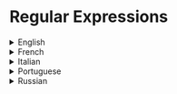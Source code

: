 # Regular Expressions

<details>
  <summary>English</summary>
  
  ### Materials
- [Regular expression](https://en.wikipedia.org/wiki/Regular_expression)
- [Regular-expressions.info](https://www.regular-expressions.info/)
- [Mozilla](https://developer.mozilla.org/en-US/docs/Web/JavaScript/Guide/Regular_Expressions)
- [Regexr](https://regexr.com/)
- [Cheat Sheet](https://medium.com/factory-mind/regex-tutorial-a-simple-cheatsheet-by-examples-649dc1c3f285)
- [RegexBuddy](https://www.regexbuddy.com/regex.html)
- [Javascript.info](https://javascript.info/regular-expressions)
- [Microsoft Quick Reference](https://docs.microsoft.com/en-us/dotnet/standard/base-types/regular-expression-language-quick-reference)
- [Regexone](https://regexone.com/)
- [Python RE](https://docs.python.org/3/library/re.html)
- [Eloquent Javascript](https://eloquentjavascript.net/09_regexp.html)
- [W3Schools](https://www.w3schools.com/jsref/jsref_obj_regexp.asp)
- [Opengroup](https://pubs.opengroup.org/onlinepubs/9699919799/basedefs/V1_chap09.html)
- [RE Overview](https://www.gnu.org/software/sed/manual/html_node/Regular-Expressions.html)
- [Speakingjs](http://speakingjs.com/es5/ch19.html)
- [Fon.hum](http://www.fon.hum.uva.nl/praat/manual/Regular_expressions.html)
- [Zytrax](http://www.zytrax.com/tech/web/regex.htm)
- [Freecodecamp](https://learn.freecodecamp.org/javascript-algorithms-and-data-structures/regular-expressions/)
- [Dev MySQL](https://dev.mysql.com/doc/refman/8.0/en/regexp.html)
- [Racket-Lang](https://docs.racket-lang.org/reference/regexp.html)
- [Bash Beginners Guide](http://tldp.org/LDP/Bash-Beginners-Guide/html/sect_04_01.html)
- [Java RE](https://www.tutorialspoint.com/java/java_regular_expressions.htm)
- [Cyrilex](https://extendsclass.com/regex-tester.html)
- [Pyrexp](https://pythonium.net/regex)
- [Regex101](https://regex101.com/)
- [Ehchua](http://www.ntu.edu.sg/home/ehchua/programming/howto/regexe.html)
- [Emacswiki](https://www.emacswiki.org/emacs/RegularExpression)
- [Ryanstutorials](https://ryanstutorials.net/regular-expressions-tutorial/)
- [Re for Javascript](http://www.visibone.com/regular-expressions/)
- [Chortle](https://chortle.ccsu.edu/FiniteAutomata/Section07/sect07_14.html)
- [Mathworks](https://www.mathworks.com/help/matlab/matlab_prog/regular-expressions.html)
- [Univ. of Oslo](https://www.uio.no/studier/emner/matnat/ifi/INF3331/h14/lectures/16sept/regex.pdf)
- [Jmp](https://www.jmp.com/support/help/14/regular-expressions.shtml)
- [Wikibooks](https://en.wikibooks.org/wiki/Regular_Expressions)
- [RLFA](https://www.cl.cam.ac.uk/teaching/1011/RLFA/LectureNotes.pdf)
- [RE in 55 minutes](https://qntm.org/files/re/re.html)
- [Gnosis.cx](http://gnosis.cx/publish/programming/regular_expressions.html)
- [Glib Regex](https://www.geany.org/manual/gtk/glib/glib-regex-syntax.html)
- [Awesome Regex](https://github.com/aloisdg/awesome-regex)
- [Tutorialspoint](https://www.tutorialspoint.com/automata_theory/regular_expressions.htm)
- [Geeks for Geeks](https://www.geeksforgeeks.org/regular-expressions-regular-grammar-and-regular-languages/)
- [Theory of Computation](https://www.cs.princeton.edu/courses/archive/spr05/cos126/lectures/18.pdf)
- [Theory of Computation - RE](http://www.cs.colorado.edu/~astr3586/courses/csci3434/lec04.pdf)
- [RE Presentation](http://www.cse.chalmers.se/~coquand/AUTOMATA/over5.pdf)
- [Theory of Computation](https://courses.engr.illinois.edu/cs373/fa2010/Lectures/lect06.pdf)
- [Regex Cheat Sheet](https://web.mit.edu/hackl/www/lab/turkshop/slides/regex-cheatsheet.pdf)
- [Regular Expressions Cookbook](https://doc.lagout.org/programmation/Regular%20Expressions/Regular%20Expressions%20Cookbook_%20Detailed%20Solutions%20in%20Eight%20Programming%20Languages%20%282nd%20ed.%29%20%5BGoyvaerts%20%26%20Levithan%202012-09-06%5D.pdf)
- [Grep and Sed Intro](https://cs.nyu.edu/~mohri/unix08/lect4.pdf)
- [Grep Basics](https://opensourceforu.com/2012/06/beginners-guide-gnu-grep-basics/)
- [Grep Examples](https://linuxtechlab.com/learning-grep-command-with-examples/)
- [Grep & RE](https://www.digitalocean.com/community/tutorials/using-grep-regular-expressions-to-search-for-text-patterns-in-linux)
- [Grep, Awk, Sed](https://www-users.york.ac.uk/~mijp1/teaching/2nd_year_Comp_Lab/guides/grep_awk_sed.pdf)
- [Grep Manual](https://www.gnu.org/software/grep/manual/grep.pdf)
- [Automate Theory](https://www7.in.tum.de/~esparza/autoskript.pdf)
- [Regular Expression, Enough to be Dangerous](https://www.youtube.com/watch?v=bgBWp9EIlMM)
- [Regular Expressions - Computerphile](https://www.youtube.com/watch?v=528Jc3q86F8)
- [Using Regular Expressions - Computerphile](https://www.youtube.com/watch?v=6gddK-cOxYc)
</details>

<details>
  <summary>French</summary>
  
  ### Materials
- [les expressions régulières](https://www.lucaswillems.com/fr/articles/25/tutoriel-pour-maitriser-les-expressions-regulieres)
- [Syntaxe](http://blog.paumard.org/cours/java-api/chap03-expression-regulieres-syntaxe.html)
- [Expressions régulières](http://gallium.inria.fr/~maranget/X/421/poly/regexp.html)
- [Tuteur](http://www.info.univ-angers.fr/~gh/tuteurs/tutregexp.php)
- [EduTechWiki](https://edutechwiki.unige.ch/fr/Expression_r%C3%A9guli%C3%A8re)
- [Une Introduction](https://www.eila.univ-paris-diderot.fr/_media/user/alexandra_volanschi/cours-il/regex.pdf)
- [Techniques](https://lipn.univ-paris13.fr/~cerin/SE/regexIUT.pdf)
- [Python: ER](https://www.lacl.fr/~pvanier/cours/2015-2016/python/cours3.pdf)
</details>

<details>
  <summary>Italian</summary>
  
  ### Materials
- [HTML.it](https://www.html.it/articoli/espressioni-regolari/)
- [Calculator](https://it.infobyip.com/regularexpressioncalculator.php)
- [Pluto.it](http://www.pluto.it/files/ildp/guide/abs/regexp.html)
- [Espressioni](http://wpage.unina.it/m.faella/Didattica/Labos/espressioni.pdf)
- [Espressioni Regolari Introduzione](https://www.montellug.it/scambiodati/conferenze2011/regexp.pdf)
- [Espressioni Regolari in UNIX](http://lonati.di.unimi.it/lfa_regex/lezione_12_maggio_2004.pdf)
- [Unimi](https://homes.di.unimi.it/ferrari/FondInfoSic2008_09/reg_exp_doppio.pdf)
</details>

<details>
  <summary>Portuguese</summary>
  
  ### Materials
- [Básico de Expressões Regulares](https://tableless.com.br/o-basico-sobre-expressoes-regulares/)
- [Aurelio Regex](https://aurelio.net/regex/)
- [Iniciando Expressões Regulares](https://www.devmedia.com.br/iniciando-expressoes-regulares/6557)
- [Expressões Regulares Cookbook](https://s3.novatec.com.br/capitulos/capitulo-9788575222799.pdf)
- [Introdução Expressões Regulares](http://professor.ufabc.edu.br/~jesus.mena/courses/regex/mini-curso-Expressoes-regulares.pdf)
- [ER e Linguagens](http://wiki.icmc.usp.br/images/1/16/ERLinguagens.pdf)
- [Expresiones Regulares en PHP](https://diego.com.es/expresiones-regulares-en-php)
- [Ejemplos](https://www.ibm.com/support/knowledgecenter/es/SSJMXE_9.1.0/com.ibm.rational.test.ft.doc/topics/RegExExamples.html)
- [Expresiones Regulares](https://ccc.inaoep.mx/~emorales/Cursos/Automatas/ExpRegulares.pdf)
- [Uso ingenioso de expresiones](http://quantil.co/wp-content/uploads/2017/08/regexadv.pdf)
</details>

<details>
  <summary>Russian</summary>
  
  ### Materials
- [Regex for Beginners](https://tproger.ru/articles/regexp-for-beginners/)
- [Regexp Syntax](https://regexpstudio.com/ru/regexp_syntax.html)
- [Regexp](http://mit.spbau.ru/files/regexp.pdf)
</details>
